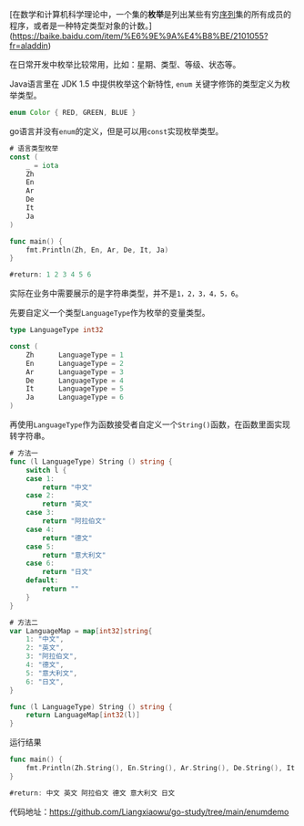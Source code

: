 [在数学和计算机科学理论中，一个集的**枚举**是列出某些有穷[序列](https://baike.baidu.com/item/序列/1302588)集的所有成员的程序，或者是一种特定类型对象的计数。](https://baike.baidu.com/item/%E6%9E%9A%E4%B8%BE/2101055?fr=aladdin)

在日常开发中枚举比较常用，比如：星期、类型、等级、状态等。

Java语言里在 JDK 1.5 中提供枚举这个新特性, `enum` 关键字修饰的类型定义为枚举类型。

```java
enum Color { RED, GREEN, BLUE }
```

go语言并没有`enum`的定义，但是可以用`const`实现枚举类型。

```go
# 语言类型枚举
const (
	_ = iota
	Zh
	En
	Ar
	De
	It
	Ja
)

func main() {
	fmt.Println(Zh, En, Ar, De, It, Ja)
}

#return: 1 2 3 4 5 6
```

实际在业务中需要展示的是字符串类型，并不是`1，2，3，4，5，6`。

先要自定义一个类型`LanguageType`作为枚举的变量类型。

```go
type LanguageType int32

const (
	Zh		LanguageType = 1
	En		LanguageType = 2
	Ar		LanguageType = 3
	De		LanguageType = 4
	It		LanguageType = 5
	Ja		LanguageType = 6
)
```

再使用`LanguageType`作为函数接受者自定义一个`String()`函数，在函数里面实现转字符串。

```go
# 方法一
func (l LanguageType) String () string {
	switch l {
	case 1:
		return "中文"
	case 2:
		return "英文"
	case 3:
		return "阿拉伯文"
	case 4:
		return "德文"
	case 5:
		return "意大利文"
	case 6:
		return "日文"
	default:
		return ""
	}
}

# 方法二
var LanguageMap = map[int32]string{
	1: "中文",
	2: "英文",
	3: "阿拉伯文",
	4: "德文",
	5: "意大利文",
	6: "日文",
}

func (l LanguageType) String () string {
	return LanguageMap[int32(l)]
}
```

运行结果

```go
func main() {
	fmt.Println(Zh.String(), En.String(), Ar.String(), De.String(), It.String(), Ja.String())
}

#return: 中文 英文 阿拉伯文 德文 意大利文 日文
```

代码地址：https://github.com/Liangxiaowu/go-study/tree/main/enumdemo